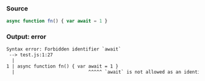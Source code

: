 ### Source
```js parse:stmt
async function fn() { var await = 1 }
```

### Output: error
```txt
Syntax error: Forbidden identifier `await`
 --> test.js:1:27
  |
1 | async function fn() { var await = 1 }
  |                           ^^^^^ `await` is not allowed as an identifier in this context
```
